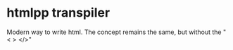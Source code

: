# htmlpp transpiler

Modern way to write html. The concept remains the same, but without the "&lt; > &lt;/>" 
